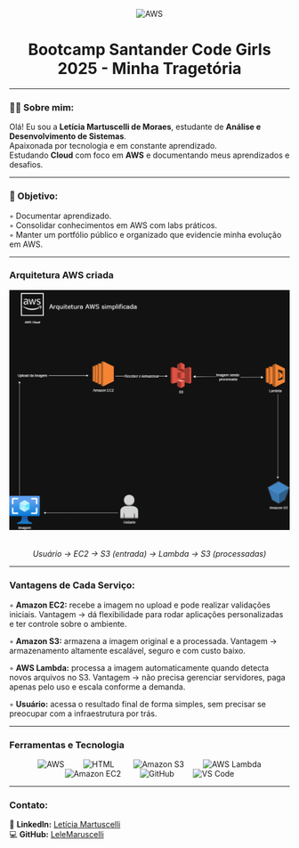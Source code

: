  <p align="center">
   <img src="https://upload.wikimedia.org/wikipedia/commons/9/93/Amazon_Web_Services_Logo.svg" title="AWS" alt="AWS" width="140px"/>
</p>

<!--Cabeçalho-->
<div align="center">
 <h1>Bootcamp Santander Code Girls 2025 - Minha Tragetória </h1>
</div>

<!--Sobre mim--> 
<hr> 
<h3 aling="left">🙋‍♀️ Sobre mim:</h3>
<p align="left">
  Olá! Eu sou a <strong>Letícia Martuscelli de Moraes</strong>, estudante de
  <strong>Análise e Desenvolvimento de Sistemas</strong>.<br>
  Apaixonada por tecnologia e em constante aprendizado.<br>
  Estudando <strong>Cloud</strong> com foco em <strong>AWS</strong> e documentando
  meus aprendizados e desafios.
</p>

 <!--Desenvolvimento do repositório-->
<hr>
<h3 aling="left">🎯 Objetivo:</h3>
<p aling="left">
 ◦ Documentar aprendizado.<br>
 ◦ Consolidar conhecimentos em AWS com labs práticos.<br>
 ◦ Manter um portfólio público e organizado que evidencie minha evolução em AWS.
<hr>


### Arquitetura AWS criada
![Arquitetura AWS](imagesarquitetura-aws.png)
<p align="center">
  <br>
  <em>Usuário → EC2 → S3 (entrada) → Lambda → S3 (processadas)</em>
</p>

<hr>
<h3 aling="left"> Vantagens de Cada Serviço:</h3>

◦ <strong>Amazon EC2:</strong> recebe a imagem no upload e pode realizar validações iniciais. Vantagem → dá flexibilidade para rodar aplicações personalizadas e ter controle sobre o ambiente.

◦ <strong>Amazon S3:</strong> armazena a imagem original e a processada. Vantagem → armazenamento altamente escalável, seguro e com custo baixo.

◦ <strong>AWS Lambda:</strong> processa a imagem automaticamente quando detecta novos arquivos no S3. Vantagem → não precisa gerenciar servidores, paga apenas pelo uso e escala conforme a demanda.

◦ <strong>Usuário:</strong> acessa o resultado final de forma simples, sem precisar se preocupar com a infraestrutura por trás.

<hr>

<h3 aling="left"> Ferramentas e Tecnologia</h3>

<p align="center">
  <!-- AWS -->
  <img src="https://cdn.worldvectorlogo.com/logos/aws-2.svg" alt="AWS" width="60" style="margin: 0 15px;"/>
  
  <!-- HTML -->
  <img src="https://cdn.worldvectorlogo.com/logos/html-1.svg" alt="HTML" width="60" style="margin: 0 15px;"/>
  
  <!-- Amazon S3 -->
  <img src="https://cdn.worldvectorlogo.com/logos/amazon-s3-simple-storage-service.svg" alt="Amazon S3" width="60" style="margin: 0 15px;"/>
  
  <!-- AWS Lambda -->
  <img src="https://cdn.worldvectorlogo.com/logos/aws-lambda-1.svg" alt="AWS Lambda" width="60" style="margin: 0 15px;"/>
  
  <!-- Amazon EC2 -->
  <img src="https://upload.wikimedia.org/wikipedia/commons/b/b9/AWS_Simple_Icons_Compute_Amazon_EC2_Instances.svg" alt="Amazon EC2" width="60" style="margin: 0 15px;"/>
  
  
  <!-- GitHub -->
  <img src="https://cdn.worldvectorlogo.com/logos/github-icon-1.svg" alt="GitHub" width="60" style="margin: 0 15px;"/>
  
  <!-- VS Code -->
  <img src="https://cdn.worldvectorlogo.com/logos/visual-studio-code-1.svg" alt="VS Code" width="60" style="margin: 0 15px;"/>
</p>

<hr>
<h3 aling="left"> Contato:</h3>

<p aling="letf">
💼 <strong>Linkedln:</strong>
  <a href="https://www.linkedin.com/in/let%C3%ADcia-martuscelli-300921203/" target="_blank">Letícia Martuscelli</a>
  <br>
💻 <strong>GitHub:</strong>
  <a href="https://github.com/LeleMartuscelli/" target="_blank">LeleMaruscelli</a>
</p>
